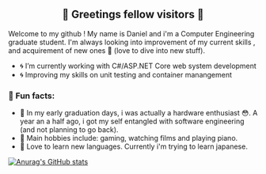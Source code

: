 <div align="center">  
  <h2>🔮 Greetings fellow visitors 🔮 </h2>
</div>




<p>
Welcome to my github ! My name is Daniel and i'm a Computer Engineering graduate student. I'm always looking into improvement of my current skills , and acquirement of new ones 🦉 (love to dive into new stuff).  
</p>
  
- 🌀 I’m currently working with C#/ASP.NET Core web system development
- 🌀 Improving my skills on unit testing and container manangement

### 🌟 Fun facts: 

- 🌟 In my early graduation days, i was actually a hardware enthusiast 😳. A year an a half ago, i 
got my self entangled with software engineering (and not planning to go back).
- 🌟 Main hobbies include: gaming, watching films and playing piano.
- 🌟 Love to learn new languages. Currently i'm trying to learn japanese. 

[![Anurag's GitHub stats](https://github-readme-stats.vercel.app/api?username=danipresto&theme=merko&show_icons=true)](https://github.com/anuraghazra/github-readme-stats)


